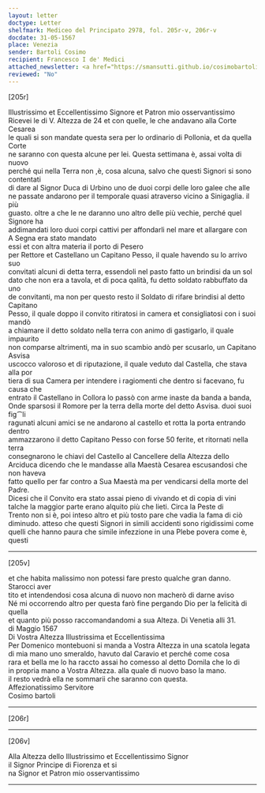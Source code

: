 ```yaml
---
layout: letter
doctype: Letter
shelfmark: Mediceo del Principato 2978, fol. 205r-v, 206r-v
docdate: 31-05-1567
place: Venezia
sender: Bartoli Cosimo
recipient: Francesco I de' Medici
attached_newsletter: <a href="https://smansutti.github.io/cosimobartoli/texts/3080_018/">3080_018</a>
reviewed: "No"
---
```


[205r]  
  
  
Illustrissimo et Eccellentissimo Signore et Patron mio osservantissimo  
Ricevei le di V. Altezza de 24 et con quelle, le che andavano alla Corte Cesarea  
le quali si son mandate questa sera per lo ordinario di Pollonia, et da quella Corte  
ne saranno con questa alcune per lei. Questa settimana è, assai volta di nuovo  
perché qui nella Terra non ,è, cosa alcuna, salvo che questi Signori si sono contentati  
di dare al Signor Duca di Urbino uno de duoi corpi delle loro galee che alle  
ne passate andarono per il temporale quasi atraverso vicino a Sinigaglia. il più  
guasto. oltre a che le ne daranno uno altro delle più vechie, perché quel Signore ha  
addimandati loro duoi corpi cattivi per affondarli nel mare et allargare con  
A Segna era stato mandato  
essi et con altra materia il porto di Pesero  
per Rettore et Castellano un Capitano Pesso, il quale havendo su lo arrivo suo  
convitati alcuni di detta terra, essendoli nel pasto fatto un brindisi da un sol  
dato che non era a tavola, et di poca qalità, fu detto soldato rabbuffato da uno  
de convitanti, ma non per questo resto il Soldato di rifare brindisi al detto Capitano  
Pesso, il quale doppo il convito ritiratosi in camera et consigliatosi con i suoi mandò  
a chiamare il detto soldato nella terra con animo di gastigarlo, il quale impaurito  
non comparse altrimenti, ma in suo scambio andò per scusarlo, un Capitano Asvisa  
uscocco valoroso et di riputazione, il quale veduto dal Castella, che stava alla por  
tiera di sua Camera per intendere i ragiomenti che dentro si facevano, fu causa che  
entrato il Castellano in Collora lo passò con arme inaste da banda a banda,  
Onde sparsosi il Romore per la terra della morte del detto Asvisa. duoi suoi fig⁀li  
ragunati alcuni amici se ne andarono al castello et rotta la porta entrando dentro  
ammazzarono il detto Capitano Pesso con forse 50 ferite, et ritornati nella terra  
consegnarono le chiavi del Castello al Cancellere della Altezza dello  
Arciduca dicendo che le mandasse alla Maestà Cesarea escusandosi che non haveva  
fatto quello per far contro a Sua Maestà ma per vendicarsi della morte del Padre.  
Dicesi che il Convito era stato assai pieno di vivando et di copia di vini  
talche la maggior parte erano alquito più che lieti. Circa la Peste di  
Trento non si è, poi inteso altro et più tosto pare che vadia la fama di ciò  
diminudo. atteso che questi Signori in simili accidenti sono rigidissimi come  
quelli che hanno paura che simile infezzione in una Plebe povera come è, questi  
  
---  

[205v]  
  
  
et che habita malissimo non potessi fare presto qualche gran danno. Starocci aver  
tito et intendendosi cosa alcuna di nuovo non macherò di darne aviso  
Né mi occorrendo altro per questa farò fine pergando Dio per la felicità di quella  
et quanto più posso raccomandandomi a sua Alteza. Di Venetia alli 31.  
di Maggio 1567  
Di Vostra Altezza Illustrissima et Eccellentissima  
Per Domenico montebuoni si manda a Vostra Altezza in una scatola legata  
di mia mano uno smeraldo, havuto dal Caravio et perché come cosa  
rara et bella me lo ha raccto assai ho comesso al detto Domila che lo di  
in propria mano a Vostra Altezza. alla quale di nuovo baso la mano.  
il resto vedrà ella ne sommarii che saranno con questa.  
Affezionatissimo Servitore  
Cosimo bartoli  
  
---  

[206r]  
  
  
  
---  

[206v]  
  
  
Alla Altezza dello Illustrissimo et Eccellentissimo Signor  
il Signor Principe di Fiorenza et si  
na Signor et Patron mio osservantissimo  
  
---  

